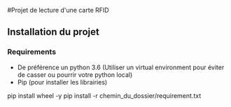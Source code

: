 #Projet de lecture d'une carte RFID

## Installation du projet
### Requirements
- De préférence un python 3.6 (Utiliser un virtual environment pour éviter de casser ou pourrir votre python local)
- Pip (pour installer les librairies)

pip install wheel -y
pip install -r chemin_du_dossier/requirement.txt


